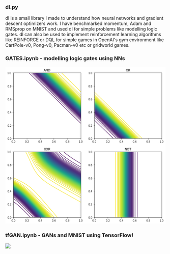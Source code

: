 ### dl.py
dl is a small library I made to understand how neural networks and gradient descent optimizers work. I have benchmarked momentum, Adam and RMSprop on MNIST and used dl for simple problems like modelling logic gates. dl can also be used to implement reinforcement learning algorithms like REINFORCE or DQL for simple games in OpenAI's gym environment like CartPole-v0, Pong-v0, Pacman-v0 etc or gridworld games.

### GATES.ipynb - modelling logic gates using NNs
![](gatecontours.png)

### tfGAN.ipynb - GANs and MNIST using TensorFlow!
![](tfoutput.gif)
